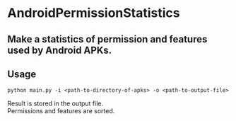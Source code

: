 AndroidPermissionStatistics
=========
Make a statistics of permission and features used by Android APKs.
-------------


Usage
-----------
```
python main.py -i <path-to-directory-of-apks> -o <path-to-output-file>
```

Result is stored in the output file.  
Permissions and features are sorted.
